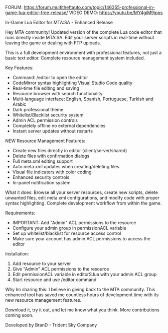 FORUM: https://forum.multitheftauto.com/topic/146355-professional-in-game-lua-editor-free-release/
VIDEO DEMO: https://youtu.be/MY4giM9jpps

In-Game Lua Editor for MTA:SA - Enhanced Release

Hey MTA community! Updated version of the complete Lua code editor that runs directly inside MTA:SA. Edit your server scripts in real-time without leaving the game or dealing with FTP uploads.

This is a full development environment with professional features, not just a basic text editor. Complete resource management system included.

Key Features:
- Command: /editor to open the editor
- CodeMirror syntax highlighting Visual Studio Code quality
- Real-time file editing and saving
- Resource browser with search functionality
- Multi-language interface: English, Spanish, Portuguese, Turkish and Arabic
- Dark professional theme
- Whitelist/Blacklist security system
- Admin ACL permission controls
- Completely offline no external dependencies
- Instant server updates without restarts

NEW Resource Management Features:
- Create new files directly in editor (client/server/shared)
- Delete files with confirmation dialogs
- Full meta.xml editing support
- Auto meta.xml updates when creating/deleting files
- Visual file indicators with color coding
- Enhanced security controls
- In-panel notification system

What it does:
Browse all your server resources, create new scripts, delete unwanted files, edit meta.xml configurations, and modify code with proper syntax highlighting. Complete development workflow from within the game.

Requirements:
- IMPORTANT: Add "Admin" ACL permissions to the resource
- Configure your admin group in permissionACL variable
- Set up whitelist/blacklist for resource access control
- Make sure your account has admin ACL permissions to access the editor

Installation:
1. Add resource to your server
2. Give "Admin" ACL permissions to the resource
3. Edit permissionACL variable in editorS.lua with your admin ACL group
4. Start resource and use /editor command

Why Im sharing this:
I believe in giving back to the MTA community. This enhanced tool has saved me countless hours of development time with its new resource management features.

Download it, try it out, and let me know what you think. More contributions coming soon.

Developed by BranD - Trident Sky Company